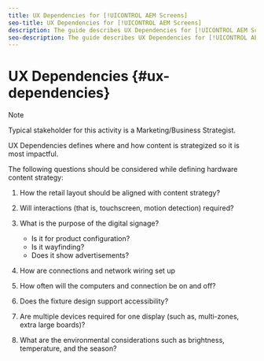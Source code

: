 ```yaml
---
title: UX Dependencies for [!UICONTROL AEM Screens]
seo-title: UX Dependencies for [!UICONTROL AEM Screens]
description: The guide describes UX Dependencies for [!UICONTROL AEM Screens]
seo-description: The guide describes UX Dependencies for [!UICONTROL AEM Screens]
---
```


# UX Dependencies {#ux-dependencies}

>[!NOTE]
>
>Typical stakeholder for this activity is a Marketing/Business Strategist.

UX Dependencies defines where and how content is strategized so it is most impactful.

The following questions should be considered while defining hardware content strategy:

1. How the retail layout should be aligned with content strategy?

1. Will interactions (that is, touchscreen, motion detection) required?

1. What is the purpose of the digital signage?

   * Is it for product configuration?
   * Is it wayfinding?
   * Does it show advertisements?

1. How are connections and network wiring set up

1. How often will the computers and connection be on and off?

1. Does the fixture design support accessibility?

1. Are multiple devices required for one display (such as, multi-zones, extra large boards)?

1. What are the environmental considerations such as brightness, temperature, and the season?


